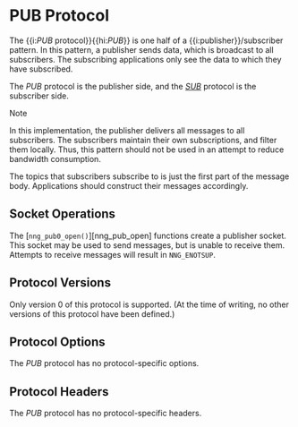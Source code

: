 # PUB Protocol

The {{i:*PUB* protocol}}{{hi:*PUB*}} is one half of a {{i:publisher}}/subscriber pattern.
In this pattern, a publisher sends data, which is broadcast to all
subscribers.
The subscribing applications only see the data to which
they have subscribed.

The _PUB_ protocol is the publisher side, and the
[_SUB_](sub.md) protocol is the subscriber side.

> [!NOTE]
> In this implementation, the publisher delivers all messages to all
> subscribers.
> The subscribers maintain their own subscriptions, and filter them locally.
> Thus, this pattern should not be used in an attempt to reduce bandwidth
> consumption.

The topics that subscribers subscribe to is just the first part of
the message body.
Applications should construct their messages accordingly.

## Socket Operations

The [`nng_pub0_open()`][nng_pub_open] functions create a publisher socket.
This socket may be used to send messages, but is unable to receive them.
Attempts to receive messages will result in `NNG_ENOTSUP`.

## Protocol Versions

Only version 0 of this protocol is supported.
(At the time of writing, no other versions of this protocol have been defined.)

## Protocol Options

The _PUB_ protocol has no protocol-specific options.

## Protocol Headers

The _PUB_ protocol has no protocol-specific headers.
